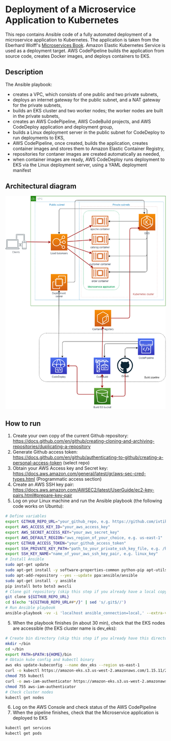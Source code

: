 # Deployment of a Microservice Application to Kubernetes

This repo contains Ansible code of a fully automated deployment of a microservice application to Kubernetes. The application is taken from the Eberhard Wolff's [Microservices Book](https://github.com/ewolff/microservice-kubernetes). Amazon Elastic Kubernetes Service is used as a deployment target. AWS CodePipeline builds the application from source code, creates Docker images, and deploys containers to EKS.

## Description
The Ansible playbook:
* creates a VPC, which consists of one public and two private subnets,
* deploys an internet gateway for the public subnet, and a NAT gateway for the private subnets,
* builds an EKS cluster and two worker nodes; the worker nodes are built in the private subnets,
* creates an AWS CodePipeline, AWS CodeBuild projects, and AWS CodeDeploy application and deployment group,
* builds a Linux deployment server in the public subnet for CodeDeploy to run deployments to EKS,
* AWS CodePipeline, once created, builds the application, creates container images and stores them to Amazon Elastic Container Registry,
* repositories for contaner images are created automatically as needed,
* when container images are ready, AWS CodeDeploy runs deployment to EKS via the Linux deployment server, using a YAML deployment manifest
## Architectural diagram
![](doc/architectural_diagram.png)
## How to run
1. Create your own copy of the current Github repository: https://docs.github.com/en/github/creating-cloning-and-archiving-repositories/duplicating-a-repository
2. Generate Github access token: https://docs.github.com/en/github/authenticating-to-github/creating-a-personal-access-token (select repo)
3. Obtain your AWS Access key and Secret key: https://docs.aws.amazon.com/general/latest/gr/aws-sec-cred-types.html (Programmatic access section)
4. Create an AWS SSH key pair: https://docs.aws.amazon.com/AWSEC2/latest/UserGuide/ec2-key-pairs.html#prepare-key-pair
5. Log on your Linux machine and run the Ansible playbook (the following code works on Ubuntu):

```bash
# Define variables
export GITHUB_REPO_URL="your_github_repo, e.g. https://github.com/ivtikhon/microservice-kubernetes.git"
export AWS_ACCESS_KEY_ID="your_aws_access_key"
export AWS_SECRET_ACCESS_KEY="your_aws_secret_key"
export AWS_DEFAULT_REGION="aws_region_of_your_choice, e.g. us-east-1"
export GITHUB_ACCESS_TOKEN="your_github_access_token"
export SSH_PRIVATE_KEY_PATH="path_to_your_private_ssh_key_file, e.g. /home/ubuntu/.ssh/linux_key.pem"
export SSH_KEY_NAME="name_of_your_aws_ssh_key_pair, e.g. linux_key"
# Install Ansible
sudo apt-get update
sudo apt-get install -y software-properties-common python-pip apt-utils
sudo apt-add-repository --yes --update ppa:ansible/ansible
sudo apt-get install -y ansible
pip install boto boto3 awscli
# Clone git repository (skip this step if you already have a local copy of the repo)
git clone ${GITHUB_REPO_URL}
cd $(echo "${GITHUB_REPO_URL##*/}" | sed 's/.git$//')
# Run Ansible playbook
ansible-playbook -vv -i 'localhost ansible_connection=local,' --extra-vars="git_repo_path='${GITHUB_REPO_URL}' aws_access_key='${AWS_ACCESS_KEY_ID}' aws_secret_key='${AWS_SECRET_ACCESS_KEY}' git_token='${GITHUB_ACCESS_TOKEN}' ssh_private_key_path='${SSH_PRIVATE_KEY_PATH}' ssh_key_name='${SSH_KEY_NAME}' aws_region='${AWS_DEFAULT_REGION}'" infra/ansible/infra.yml
```
5. When the playbook finishes (in about 30 min), check that the EKS nodes are accessible (the EKS cluster name is dev_eks):
```bash
# Create bin directory (skip this step if you already have this directory)
mkdir ~/bin
cd ~/bin
export PATH=$PATH:${HOME}/bin
# Obtain kube config and kubectl binary
aws eks update-kubeconfig --name dev_eks --region us-east-1
curl -o kubectl https://amazon-eks.s3.us-west-2.amazonaws.com/1.15.11/2020-07-08/bin/linux/amd64/kubectl
chmod 755 kubectl
curl -o aws-iam-authenticator https://amazon-eks.s3.us-west-2.amazonaws.com/1.15.11/2020-07-08/bin/linux/amd64/aws-iam-authenticator
chmod 755 aws-iam-authenticator
# Check cluster nodes
kubectl get nodes
```
6. Log on the AWS Console and check status of the AWS CodePipeline
7. When the pipeline finishes, check that the Microservice application is deployed to EKS
```bash
kubectl get services
kubectl get pods
```